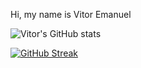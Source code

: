Hi, my name is Vitor Emanuel 

![Vitor's GitHub stats](https://github-readme-stats.vercel.app/api?username=vitoremanuelx&show_icons=true&theme=dark)








[![GitHub Streak](https://streak-stats.demolab.com?user=vitoremanuelx&theme=dark&border_radius=3.2&exclude_days=Thu)](https://git.io/streak-stats)
